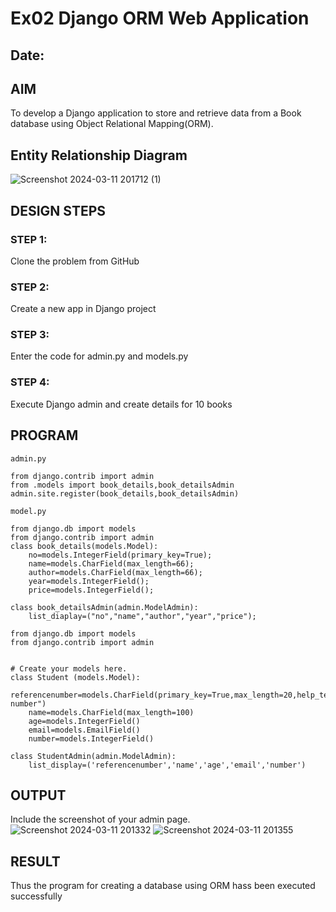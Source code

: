 # Ex02 Django ORM Web Application
## Date: 

## AIM
To develop a Django application to store and retrieve data from a Book database using Object Relational Mapping(ORM).

## Entity Relationship Diagram
![Screenshot 2024-03-11 201712 (1)](https://github.com/Kishore23008675/ORM/assets/144979375/7579f896-8583-4536-a58b-eef248d5b698)

## DESIGN STEPS

### STEP 1:
Clone the problem from GitHub

### STEP 2:
Create a new app in Django project

### STEP 3:
Enter the code for admin.py and models.py

### STEP 4:
Execute Django admin and create details for 10 books

## PROGRAM
```
admin.py 

from django.contrib import admin
from .models import book_details,book_detailsAdmin
admin.site.register(book_details,book_detailsAdmin)

model.py

from django.db import models
from django.contrib import admin
class book_details(models.Model):
    no=models.IntegerField(primary_key=True);
    name=models.CharField(max_length=66);
    author=models.CharField(max_length=66);
    year=models.IntegerField();
    price=models.IntegerField();

class book_detailsAdmin(admin.ModelAdmin):
    list_diaplay=("no","name","author","year","price");
```
```
from django.db import models
from django.contrib import admin


# Create your models here.
class Student (models.Model):
    referencenumber=models.CharField(primary_key=True,max_length=20,help_text="reference number")
    name=models.CharField(max_length=100)
    age=models.IntegerField()
    email=models.EmailField()
    number=models.IntegerField()

class StudentAdmin(admin.ModelAdmin):
    list_display=('referencenumber','name','age','email','number')
```
## OUTPUT

Include the screenshot of your admin page.
![Screenshot 2024-03-11 201332](https://github.com/Kishore23008675/ORM/assets/144979375/85c0097e-fae6-4e2c-843f-29350ae7ae5e)
![Screenshot 2024-03-11 201355](https://github.com/Kishore23008675/ORM/assets/144979375/cf6d8d8d-3b38-4bee-94a6-25c839189696)
## RESULT
Thus the program for creating a database using ORM hass been executed successfully
